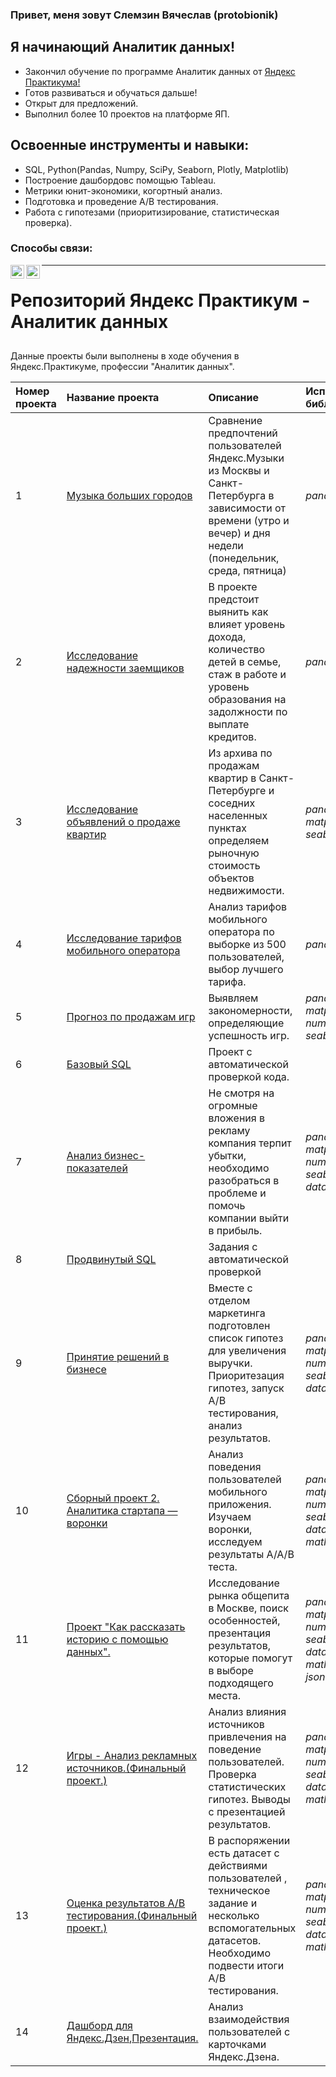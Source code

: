 ### Привет, меня зовут Слемзин Вячеслав (protobionik)

## Я начинающий Аналитик данных! 
- Закончил обучение по программе Аналитик данных от [Яндекс Практикума!](https://praktikum.yandex.ru/data-analyst/)
- Готов развиваться и обучаться дальше! 
- Открыт для предложений.
- Выполнил более 10 проектов на платформе ЯП.

## Освоенные инструменты и навыки:
- SQL, Python(Pandas, Numpy, SciPy, Seaborn, Plotly, Matplotlib)
- Построение дашбордовс помощью Tableau.
- Метрики юнит-экономики, когортный анализ.
- Подготовка и проведение А/В тестирования.
- Работа с гипотезами (приоритизирование, статистическая проверка).

### Способы связи:
[<img align="left" alt="opa_oz | telegram" width="22px" src="https://w7.pngwing.com/pngs/402/10/png-transparent-telegram-logo-scalable-graphics-icon-logo-blue-angle-triangle.png" />][telegram]
[<img align="left" alt="opa_oz | LinkedIn" width="22px" src="https://pngicon.ru/file/uploads/vk.png" />][vk]



[telegram]: https://t.me/protobionik
[vk]: https://vk.com/protobionik

----
# Репозиторий Яндекс Практикум - Аналитик данных


##

Данные проекты были выполнены в ходе обучения в Яндекс.Практикуме, профессии "Аналитик данных".



| Номер проекта | Название проекта | Описание | Используемые библиотеки | 
|:---------------|:------------------|:----------|:-------------------------|
|1              |[Музыка больших городов](https://github.com/Protobionik/yandex_praktikum/blob/76ee0bc0d0cfecad7c89ae4fb5da9ba5fd48b04b/My%20progect/1.Music%20of%20big%20cities/1.Music%20of%20big%20cities.ipynb) | Сравнение предпочтений пользователей Яндекс.Музыки из Москвы и Санкт-Петербурга в зависимости от времени (утро и вечер) и дня недели (понедельник, среда, пятница)| *pandas* |
|2              |[Исследование надежности заемщиков](https://github.com/Protobionik/yandex_praktikum/blob/3f4edc8c6d2504209729b90245d7f747be0c9c81/My%20progect/2.Borrower%20reliability%20research/2.Borrower%20reliability%20research.ipynb)|В проекте предстоит выянить как влияет уровень дохода, количество детей в семье, стаж в работе и уровень образования на задолжности по выплате кредитов. | *pandas* |
|3              |[Исследование объявлений о продаже квартир](https://github.com/Protobionik/yandex_praktikum/blob/3f4edc8c6d2504209729b90245d7f747be0c9c81/My%20progect/3.Apartments%20for%20sale/3.Apartments%20for%20sale.ipynb)| Из архива по продажам квартир в Санкт-Петербурге и соседних населенных пунктах определяем рыночную стоимость объектов недвижимости. | *pandas*, *matplotlyb*, *seaborn*|
|4              |[Исследование тарифов мобильного оператора](https://github.com/Protobionik/yandex_praktikum/blob/3f4edc8c6d2504209729b90245d7f747be0c9c81/My%20progect/4.Operator%20rates/4.Operator%20rates.ipynb)|Анализ тарифов мобильного оператора по выборке из 500 пользователей, выбор лучшего тарифа. |*pandas*, *numpy*|
|5              |[Прогноз по продажам игр](https://github.com/Protobionik/yandex_praktikum/blob/20a6db583c4dd76463649762373bcba3a8b09518/My%20progect/5.Game%20forecast/5.Game%20forecast.ipynb)|Выявляем закономерности, определяющие успешность игр.|*pandas*, *matplotlyb*, *numpy*, *seaborn*,  *scipy*|
|6              |[Базовый SQL](https://github.com/Protobionik/yandex_praktikum/blob/28d9789425db319acef62f772f80328af7c9b958/My%20progect/6.%D0%91%D0%B0%D0%B7%D0%BE%D0%B2%D1%8B%D0%B9%20SQL/6.%D0%91%D0%B0%D0%B7%D0%BE%D0%B2%D1%8B%D0%B9%20SQL.md)|Проект с автоматической проверкой кода.|
|7              |[Анализ бизнес-показателей](https://github.com/Protobionik/yandex_praktikum/blob/21cdc0f7a0ddb27ccffa5b2ec2f7f42fd2540045/My%20progect/7.Analysis%20of%20business%20KPI/7.Analysis%20of%20business%20KPI.ipynb)|Не смотря на огромные вложения в рекламу компания терпит убытки, необходимо разобраться в проблеме и помочь компании выйти в прибыль.|*pandas*, *matplotlyb*, *numpy*, *seaborn*,  *datatime*|
|8              |[Продвинутый SQL](https://github.com/Protobionik/yandex_praktikum/blob/206fedc3f90ec2fdeee861de5855032b73ed4c23/My%20progect/8.%D0%9F%D1%80%D0%BE%D0%B4%D0%B2%D0%B8%D0%BD%D1%83%D1%82%D1%8B%D0%B9%20SQL/8.%D0%9F%D1%80%D0%BE%D0%B4%D0%B2%D0%B8%D0%BD%D1%83%D1%82%D1%8B%D0%B9%20SQL.md)|Задания с автоматической проверкой|
|9              |[Принятие решений в бизнесе](https://github.com/Protobionik/yandex_praktikum/blob/77d468a28a390f70585b07a58e2ea67f02d45d58/My%20progect/9.Decision%20making%20in%20business/9.Decision%20making%20in%20business.ipynb)|Вместе с отделом маркетинга подготовлен список гипотез для увеличения выручки. Приоритезация гипотез, запуск А/В тестирования, анализ результатов.|*pandas*, *matplotlyb*, *numpy*, *seaborn*,  *datatime*,  *scipy*|
|10             |[Сборный проект 2. Аналитика стартапа — воронки](https://github.com/Protobionik/yandex_praktikum/blob/460d6fa32985cfe566b717d1ef4012f8ffcac90e/My%20progect/10.Prefabricated%20project/10.Prefabricated%20project.ipynb)|Анализ поведения пользователей мобильного приложения. Изучаем воронки, исследуем результаты А/А/В теста.|*pandas*, *matplotlyb*, *numpy*, *seaborn*,  *datatime*,  *scipy*, *math*, *plotly*|
|11             |[Проект "Как рассказать историю с помощью данных".](https://github.com/Protobionik/yandex_praktikum/blob/0d7a39155ff4f5240ce2e7edb37d5f047756009c/My%20progect/11.How%20to%20tell%20a%20story%20with%20data/11.How%20to%20tell%20a%20story%20with%20data.ipynb)|Исследование рынка общепита в Москве, поиск особенностей, презентация результатов, которые помогут в выборе подходящего места.|*pandas*, *matplotlyb*, *numpy*, *seaborn*,  *datatime*,  *scipy*, *math*, *plotly*, *json*, *folium*|
|12             |[Игры - Анализ рекламных источников.(Финальный проект.)](https://github.com/Protobionik/yandex_praktikum/blob/8abc85115e18a7e5aa2364f34e8835ab64d11639/My%20progect/12.Game%20final/12.Game%20final.ipynb)|Анализ влияния источников привлечения на поведение пользователей. Проверка статистических гипотез. Выводы с презентацией результатов.|*pandas*, *matplotlyb*, *numpy*, *seaborn*,  *datatime*,  *scipy*, *math*, *plotly*|
|13             |[Оценка результатов А/В тестирования.(Финальный проект.)](https://github.com/Protobionik/yandex_praktikum/blob/8abc85115e18a7e5aa2364f34e8835ab64d11639/My%20progect/13.A.B%20Final/13.A.B%20Final.ipynb)|В распоряжении есть датасет с действиями пользователей , техническое задание и несколько вспомогательных датасетов. Необходимо подвести итоги А/В тестирования.|*pandas*, *matplotlyb*, *numpy*, *seaborn*,  *datatime*,  *scipy*, *math*, *plotly*|
|14             |[Дашборд для Яндекс.Дзен](https://public.tableau.com/views/Dashbordfordsen/sheet4?:language=en-US&publish=yes&:display_count=n&:origin=viz_share_link),[Презентация.](https://github.com/Protobionik/yandex_praktikum/blob/bdbba02824923fcd20f9fdb5bba6d23a0519b186/My%20progect/14.%20Dashboard/%D0%90%D0%BD%D0%B0%D0%BB%D0%B8%D0%B7%20%D0%BA%D0%B0%D1%80%D1%82%D0%BE%D1%87%D0%B5%D0%BA%20%D0%B2%D0%B7%D0%B0%D0%B8%D0%BC%D0%BE%D0%B4%D0%B5%D0%B9%D1%81%D1%82%D0%B2%D0%B8%D1%8F%20%D0%AF%D0%BD%D0%B4%D0%B5%D0%BA%D1%81%20%D0%94%D0%B7%D0%B5%D0%BD%D0%B0.pdf)|Анализ взаимодействия пользователей с карточками Яндекс.Дзена.|
